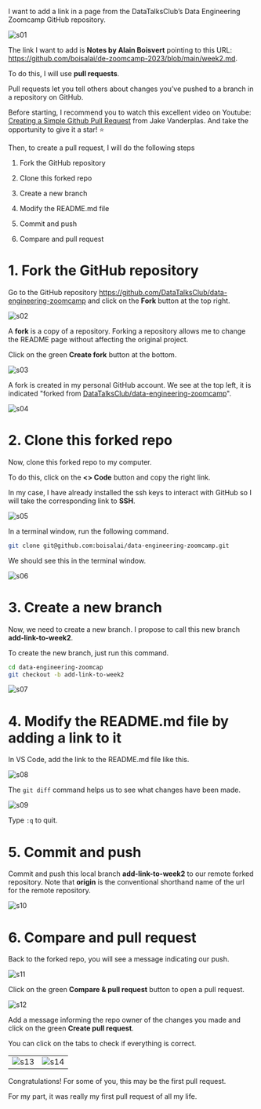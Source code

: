 I want to add a link in a page from the DataTalksClub’s Data Engineering Zoomcamp GitHub repository.

![s01](git/pull-request/s01.png)

The link I want to add is **Notes by Alain Boisvert** pointing to this URL:
<https://github.com/boisalai/de-zoomcamp-2023/blob/main/week2.md>.

To do this, I will use **pull requests**.

Pull requests let you tell others about changes you’ve pushed to a branch in a repository on GitHub.

Before starting, I recommend you to watch this excellent video on Youtube: [Creating a Simple Github Pull
Request](https://www.youtube.com/watch?v=rgbCcBNZcdQ) from Jake Vanderplas. And take the opportunity to give it a star!
:star:

Then, to create a pull request, I will do the following steps

1.  Fork the GitHub repository

2.  Clone this forked repo

3.  Create a new branch

4.  Modify the README.md file

5.  Commit and push

6.  Compare and pull request

# 1. Fork the GitHub repository

Go to the GitHub repository <https://github.com/DataTalksClub/data-engineering-zoomcamp> and click on the **Fork**
button at the top right.

![s02](git/pull-request/s02.png)

A **fork** is a copy of a repository. Forking a repository allows me to change the README page without affecting the
original project.

Click on the green **Create fork** button at the bottom.

![s03](git/pull-request/s03.png)

A fork is created in my personal GitHub account. We see at the top left, it is indicated "forked from
[DataTalksClub/data-engineering-zoomcamp](https://github.com/DataTalksClub/data-engineering-zoomcamp)".

![s04](git/pull-request/s04.png)

# 2. Clone this forked repo

Now, clone this forked repo to my computer.

To do this, click on the **\<\> Code** button and copy the right link.

In my case, I have already installed the ssh keys to interact with GitHub so I will take the corresponding link to
**SSH**.

![s05](git/pull-request/s05.png)

In a terminal window, run the following command.

``` bash
git clone git@github.com:boisalai/data-engineering-zoomcamp.git
```

We should see this in the terminal window.

![s06](git/pull-request/s06.png)

# 3. Create a new branch

Now, we need to create a new branch. I propose to call this new branch **add-link-to-week2**.

To create the new branch, just run this command.

``` bash
cd data-engineering-zoomcap
git checkout -b add-link-to-week2
```

![s07](git/pull-request/s07.png)

# 4. Modify the README.md file by adding a link to it

In VS Code, add the link to the README.md file like this.

![s08](git/pull-request/s08.png)

The `git diff` command helps us to see what changes have been made.

![s09](git/pull-request/s09.png)

Type `:q` to quit.

# 5. Commit and push

Commit and push this local branch **add-link-to-week2** to our remote forked repository. Note that **origin** is the
conventional shorthand name of the url for the remote repository.

![s10](git/pull-request/s10.png)

# 6. Compare and pull request

Back to the forked repo, you will see a message indicating our push.

![s11](git/pull-request/s11.png)

Click on the green **Compare & pull request** button to open a pull request.

![s12](git/pull-request/s12.png)

Add a message informing the repo owner of the changes you made and click on the green **Create pull request**.

You can click on the tabs to check if everything is correct.

|                                  |                                  |
|----------------------------------|----------------------------------|
| ![s13](git/pull-request/s13.png) | ![s14](git/pull-request/s14.png) |

Congratulations! For some of you, this may be the first pull request.

For my part, it was really my first pull request of all my life.
